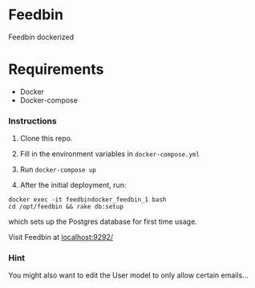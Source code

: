 # Feedbin

Feedbin dockerized

# Requirements

- Docker
- Docker-compose

### Instructions

1. Clone this repo.

2. Fill in the environment variables in `docker-compose.yml`

3. Run `docker-compose up`

4. After the initial deployment, run:

```
docker exec -it feedbindocker_feedbin_1 bash
cd /opt/feedbin && rake db:setup
```

which sets up the Postgres database for first time usage.

Visit Feedbin at [localhost:9292/](localhost:9292)

### Hint

You might also want to edit the User model to only allow certain emails...
